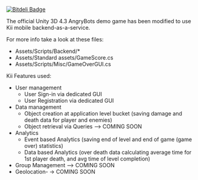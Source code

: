 [![Bitdeli Badge](https://d2weczhvl823v0.cloudfront.net/KiiPlatform/unityangrybotskii/trend.png)](https://bitdeli.com/free "Bitdeli Badge")

The official Unity 3D 4.3 AngryBots demo game has been modified 
to use Kii mobile backend-as-a-service.

For more info take a look at these files:

- Assets/Scripts/Backend/*
- Assets/Standard assets/GameScore.cs
- Assets/Scripts/Misc/GameOverGUI.cs

Kii Features used:

- User management
    - User Sign-in via dedicated GUI
    - User Registration via dedicated GUI
- Data management
    - Object creation at application level bucket
    (saving damage and death data for player and enemies)
    - Object retrieval via Queries --> COMING SOON
- Analytics
    - Event based Analytics
    (saving end of level and end of game (game over) statistics)
    - Data based Analytics
    (over death data calculating average time for 1st player death, and avg time of level completion)
- Group Management --> COMING SOON
- Geolocation- -> COMING SOON